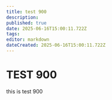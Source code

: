 ```yaml
---
title: test 900
description: 
published: true
date: 2025-06-16T15:00:11.722Z
tags: 
editor: markdown
dateCreated: 2025-06-16T15:00:11.722Z
---
```


# TEST 900
this is test 900
